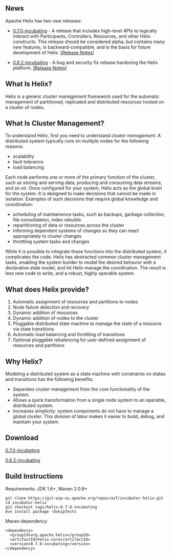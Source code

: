 <!---
Licensed to the Apache Software Foundation (ASF) under one
or more contributor license agreements.  See the NOTICE file
distributed with this work for additional information
regarding copyright ownership.  The ASF licenses this file
to you under the Apache License, Version 2.0 (the
"License"); you may not use this file except in compliance
with the License.  You may obtain a copy of the License at

  http://www.apache.org/licenses/LICENSE-2.0

Unless required by applicable law or agreed to in writing,
software distributed under the License is distributed on an
"AS IS" BASIS, WITHOUT WARRANTIES OR CONDITIONS OF ANY
KIND, either express or implied.  See the License for the
specific language governing permissions and limitations
under the License.
-->

<head>
  <title>Home</title>
</head>

News
----

Apache Helix has two new releases:

* [0.7.0-incubating](./site-releases/0.7.0-incubating-site/index.html) - A release that includes high-level APIs to logically interact with Participants, Controllers, Resources, and other Helix constructs. This release should be considered alpha, but contains many new features, is backward-compatible, and is the basis for future development of Helix. [\[Release Notes\]](./releasenotes/release-0.7.0-incubating.html)

* [0.6.2-incubating](./site-releases/0.6.2-incubating-site/index.html) - A bug and security fix release hardening the Helix platform. [\[Release Notes\]](./releasenotes/release-0.6.2-incubating.html)


What Is Helix?
--------------
Helix is a generic _cluster management_ framework used for the automatic management of partitioned, replicated and distributed resources hosted on a cluster of nodes.


What Is Cluster Management?
---------------------------
To understand Helix, first you need to understand _cluster management_.  A distributed system typically runs on multiple nodes for the following reasons:

* scalability
* fault tolerance
* load balancing

Each node performs one or more of the primary function of the cluster, such as storing and serving data, producing and consuming data streams, and so on.  Once configured for your system, Helix acts as the global brain for the system.  It is designed to make decisions that cannot be made in isolation.  Examples of such decisions that require global knowledge and coordination:

* scheduling of maintainence tasks, such as backups, garbage collection, file consolidation, index rebuilds
* repartitioning of data or resources across the cluster
* informing dependent systems of changes so they can react appropriately to cluster changes
* throttling system tasks and changes

While it is possible to integrate these functions into the distributed system, it complicates the code.  Helix has abstracted common cluster management tasks, enabling the system builder to model the desired behavior with a declarative state model, and let Helix manage the coordination.  The result is less new code to write, and a robust, highly operable system.


What does Helix provide?
------------------------
1. Automatic assignment of resources and partitions to nodes
2. Node failure detection and recovery
3. Dynamic addition of resources
4. Dynamic addition of nodes to the cluster
5. Pluggable distributed state machine to manage the state of a resource via state transitions
6. Automatic load balancing and throttling of transitions
7. Optional pluggable rebalancing for user-defined assignment of resources and partitions


Why Helix?
----------
Modeling a distributed system as a state machine with constraints on states and transitions has the following benefits:

* Separates cluster management from the core functionality of the system.
* Allows a quick transformation from a single node system to an operable, distributed system.
* Increases simplicity: system components do not have to manage a global cluster.  This division of labor makes it easier to build, debug, and maintain your system.


Download
--------

[0.7.0-incubating](./site-releases/0.7.0-incubating-site/download.html)

[0.6.2-incubating](./site-releases/0.6.2-incubating-site/download.html)

Build Instructions
------------------

Requirements: JDK 1.6+, Maven 2.0.8+

```
git clone https://git-wip-us.apache.org/repos/asf/incubator-helix.git
cd incubator-helix
git checkout tags/helix-0.7.0-incubating
mvn install package -DskipTests
```

Maven dependency

```
<dependency>
  <groupId>org.apache.helix</groupId>
  <artifactId>helix-core</artifactId>
  <version>0.7.0-incubating</version>
</dependency>
```

